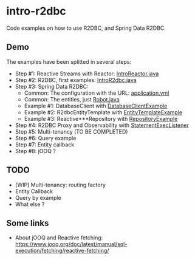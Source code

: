 # intro-r2dbc

Code examples on how to use R2DBC, and Spring Data R2DBC.


## Demo

The examples have been splitted in several steps:
* Step #1: Reactive Streams with Reactor: [IntroReactor.java](src/main/java/io/millesabords/r2dbc/step1/IntroReactor.java)
* Step #2: R2DBC, first examples: [IntroR2dbc.java](src/main/java/io/millesabords/r2dbc/step2/IntroR2dbc.java)
* Step #3: Spring Data R2DBC:
  * Common: The configuration with the URL: [application.yml](src/main/resources/application.yml)
  * Common: The entities, just [Robot.java](src/main/java/io/millesabords/r2dbc/step3/entity/Robot.java)
  * Example #1: DatabaseClient with [DatabaseClientExample](src/main/java/io/millesabords/r2dbc/step3/Example1DatabaseClient.java)
  * Example #2: R2dbcEntityTemplate with [EntityTemplateExample](src/main/java/io/millesabords/r2dbc/step3/Example2R2dbcEntityTemplate.java)
  * Example #3: Reactive***Repository with [RepositoryExample](src/main/java/io/millesabords/r2dbc/step3/Example3ReactiveCrudRepository.java)
* Step #4: R2DBC Proxy and Observability with [StatementExecListener](src/main/java/io/millesabords/r2dbc/step4/StatementExecListener.java)
* Step #5: Multi-tenancy (TO BE COMPLETED)
* Step #6: Query example
* Step #7: Entity callback
* Step #8: jOOQ ?


## TODO

* [WIP] Multi-tenancy: routing factory
* Entity Callback
* Query by example
* What else ?


## Some links

* About jOOQ and Reactive fetching: https://www.jooq.org/doc/latest/manual/sql-execution/fetching/reactive-fetching/